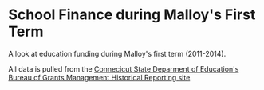 School Finance during Malloy's First Term
====================

A look at education funding during Malloy's first term (2011-2014). 

All data is pulled from the [Connecicut State Deparment of Education's Bureau of Grants Management Historical Reporting site](https://www.csde.state.ct.us/public/dgm/grantreports1/HPayMain.aspx).